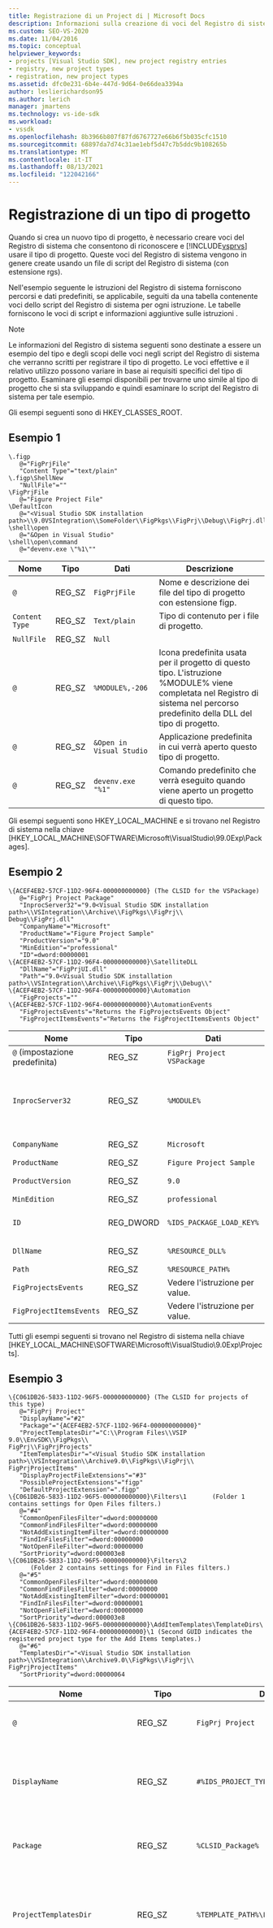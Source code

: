 ```yaml
---
title: Registrazione di un Project di | Microsoft Docs
description: Informazioni sulla creazione di voci del Registro di sistema che Visual Studio riconoscere e usare il nuovo tipo di progetto.
ms.custom: SEO-VS-2020
ms.date: 11/04/2016
ms.topic: conceptual
helpviewer_keywords:
- projects [Visual Studio SDK], new project registry entries
- registry, new project types
- registration, new project types
ms.assetid: dfc0e231-6b4e-447d-9d64-0e66dea3394a
author: leslierichardson95
ms.author: lerich
manager: jmartens
ms.technology: vs-ide-sdk
ms.workload:
- vssdk
ms.openlocfilehash: 8b3966b807f87fd6767727e66b6f5b035cfc1510
ms.sourcegitcommit: 68897da7d74c31ae1ebf5d47c7b5ddc9b108265b
ms.translationtype: MT
ms.contentlocale: it-IT
ms.lasthandoff: 08/13/2021
ms.locfileid: "122042166"
---
```

# <a name="registering-a-project-type"></a>Registrazione di un tipo di progetto
Quando si crea un nuovo tipo di progetto, è necessario creare voci del Registro di sistema che consentono di riconoscere e [!INCLUDE[vsprvs](../../code-quality/includes/vsprvs_md.md)] usare il tipo di progetto. Queste voci del Registro di sistema vengono in genere create usando un file di script del Registro di sistema (con estensione rgs).

 Nell'esempio seguente le istruzioni del Registro di sistema forniscono percorsi e dati predefiniti, se applicabile, seguiti da una tabella contenente voci dello script del Registro di sistema per ogni istruzione. Le tabelle forniscono le voci di script e informazioni aggiuntive sulle istruzioni .

> [!NOTE]
> Le informazioni del Registro di sistema seguenti sono destinate a essere un esempio del tipo e degli scopi delle voci negli script del Registro di sistema che verranno scritti per registrare il tipo di progetto. Le voci effettive e il relativo utilizzo possono variare in base ai requisiti specifici del tipo di progetto. Esaminare gli esempi disponibili per trovarne uno simile al tipo di progetto che si sta sviluppando e quindi esaminare lo script del Registro di sistema per tale esempio.

 Gli esempi seguenti sono di HKEY_CLASSES_ROOT.

## <a name="example-1"></a>Esempio 1

```
\.figp
   @="FigPrjFile"
   "Content Type"="text/plain"
\.figp\ShellNew
   "NullFile"=""
\FigPrjFile
   @="Figure Project File"
\DefaultIcon
   @="<Visual Studio SDK installation path>\\9.0VSIntegration\\SomeFolder\\FigPkgs\\FigPrj\\Debug\\FigPrj.dll,-206"
\shell\open
   @="&Open in Visual Studio"
\shell\open\command
   @="devenv.exe \"%1\""
```

|Nome|Tipo|Dati|Descrizione|
|----------|----------|----------|-----------------|
|`@`|REG_SZ|`FigPrjFile`|Nome e descrizione dei file del tipo di progetto con estensione figp.|
|`Content Type`|REG_SZ|`Text/plain`|Tipo di contenuto per i file di progetto.|
|`NullFile`|REG_SZ|`Null`||
|`@`|REG_SZ|`%MODULE%,-206`|Icona predefinita usata per il progetto di questo tipo. L'istruzione %MODULE% viene completata nel Registro di sistema nel percorso predefinito della DLL del tipo di progetto.|
|`@`|REG_SZ|`&Open in Visual Studio`|Applicazione predefinita in cui verrà aperto questo tipo di progetto.|
|`@`|REG_SZ|`devenv.exe "%1"`|Comando predefinito che verrà eseguito quando viene aperto un progetto di questo tipo.|

 Gli esempi seguenti sono HKEY_LOCAL_MACHINE e si trovano nel Registro di sistema nella chiave [HKEY_LOCAL_MACHINE\SOFTWARE\Microsoft\VisualStudio\99.0Exp\Packages].

## <a name="example-2"></a>Esempio 2

```
\{ACEF4EB2-57CF-11D2-96F4-000000000000} (The CLSID for the VSPackage)
   @="FigPrj Project Package"
   "InprocServer32"="9.0<Visual Studio SDK installation path>\\VSIntegration\\Archive\\FigPkgs\\FigPrj\\                      Debug\\FigPrj.dll"
   "CompanyName"="Microsoft"
   "ProductName"="Figure Project Sample"
   "ProductVersion"="9.0"
   "MinEdition"="professional"
   "ID"=dword:00000001
\{ACEF4EB2-57CF-11D2-96F4-000000000000}\SatelliteDLL
   "DllName"="FigPrjUI.dll"
   "Path"="9.0<Visual Studio SDK installation path>\\VSIntegration\\Archive\\FigPkgs\\FigPrj\\Debug\\"
\{ACEF4EB2-57CF-11D2-96F4-000000000000}\Automation
   "FigProjects"=""
\{ACEF4EB2-57CF-11D2-96F4-000000000000}\AutomationEvents
   "FigProjectsEvents"="Returns the FigProjectsEvents Object"
   "FigProjectItemsEvents"="Returns the FigProjectItemsEvents Object"
```

|Nome|Tipo|Dati|Descrizione|
|----------|----------|----------|-----------------|
|`@` (impostazione predefinita)|REG_SZ|`FigPrj Project VSPackage`|Nome localizzabile di questo VSPackage registrato (tipo di progetto).|
|`InprocServer32`|REG_SZ|`%MODULE%`|Percorso della DLL del tipo di progetto. L'IDE carica questa DLL e passa il CLSID VSPackage a `DllGetClassObject` per ottenere per costruire <xref:Microsoft.VisualStudio.OLE.Interop.IClassFactory> <xref:Microsoft.VisualStudio.Shell.Interop.IVsPackage> l'oggetto.|
|`CompanyName`|REG_SZ|`Microsoft`|Nome della società che ha sviluppato il tipo di progetto.|
|`ProductName`|REG_SZ|`Figure Project Sample`|Nome per il tipo di progetto.|
|`ProductVersion`|REG_SZ|`9.0`|Numero di versione della versione del tipo di progetto.|
|`MinEdition`|REG_SZ|`professional`|Edizione del pacchetto VSPackage da registrare.|
|`ID`|REG_DWORD|`%IDS_PACKAGE_LOAD_KEY%`|Chiave di caricamento del pacchetto per il progetto VSPackage. La chiave viene convalidata quando un progetto viene caricato dopo l'avvio dell'ambiente.|
|`DllName`|REG_SZ|`%RESOURCE_DLL%`|Nome file della DLL satellite che contiene le risorse localizzate per il tipo di progetto.|
|`Path`|REG_SZ|`%RESOURCE_PATH%`|Percorso della DLL satellite.|
|`FigProjectsEvents`|REG_SZ|Vedere l'istruzione per value.|Determina la stringa di testo restituita per questo evento di automazione.|
|`FigProjectItemsEvents`|REG_SZ|Vedere l'istruzione per value.|Determina la stringa di testo restituita per questo evento di automazione.|

 Tutti gli esempi seguenti si trovano nel Registro di sistema nella chiave [HKEY_LOCAL_MACHINE\SOFTWARE\Microsoft\VisualStudio\9.0Exp\Projects].

## <a name="example-3"></a>Esempio 3

```
\{C061DB26-5833-11D2-96F5-000000000000} (The CLSID for projects of this type)
   @="FigPrj Project"
   "DisplayName"="#2"
   "Package"="{ACEF4EB2-57CF-11D2-96F4-000000000000}"
   "ProjectTemplatesDir"="C:\\Program Files\\VSIP 9.0\\EnvSDK\\FigPkgs\\                           FigPrj\\FigPrjProjects"
   "ItemTemplatesDir"="<Visual Studio SDK installation path>\\VSIntegration\\Archive9.0\\FigPkgs\\FigPrj\\                           FigPrjProjectItems"
   "DisplayProjectFileExtensions"="#3"
   "PossibleProjectExtensions"="figp"
   "DefaultProjectExtension"=".figp"
\{C061DB26-5833-11D2-96F5-000000000000}\Filters\1       (Folder 1 contains settings for Open Files filters.)
   @="#4"
   "CommonOpenFilesFilter"=dword:00000000
   "CommonFindFilesFilter"=dword:00000000
   "NotAddExistingItemFilter"=dword:00000000
   "FindInFilesFilter"=dword:00000000
   "NotOpenFileFilter"=dword:00000000
   "SortPriority"=dword:000003e8
\{C061DB26-5833-11D2-96F5-000000000000}\Filters\2
      (Folder 2 contains settings for Find in Files filters.)
   @="#5"
   "CommonOpenFilesFilter"=dword:00000000
   "CommonFindFilesFilter"=dword:00000000
   "NotAddExistingItemFilter"=dword:00000001
   "FindInFilesFilter"=dword:00000001
   "NotOpenFileFilter"=dword:00000000
   "SortPriority"=dword:000003e8
\{C061DB26-5833-11D2-96F5-000000000000}\AddItemTemplates\TemplateDirs\ {ACEF4EB2-57CF-11D2-96F4-000000000000}\1 (Second GUID indicates the registered project type for the Add Items templates.)
   @="#6"
   "TemplatesDir"="<Visual Studio SDK installation path>\\VSIntegration\\Archive9.0\\FigPkgs\\FigPrj\\                    FigPrjProjectItems"
   "SortPriority"=dword:00000064
```

|Nome|Tipo|Dati|Descrizione|
|----------|----------|----------|-----------------|
|`@`|REG_SZ|`FigPrj Project`|Nome predefinito dei progetti di questo tipo.|
|`DisplayName`|REG_SZ|`#%IDS_PROJECT_TYPE%`|ID risorsa del nome da recuperare dalla DLL satellite registrata in Pacchetti.|
|`Package`|REG_SZ|`%CLSID_Package%`|ID di classe del pacchetto VSPackage registrato in Pacchetti.|
|`ProjectTemplatesDir`|REG_SZ|`%TEMPLATE_PATH%\FigPrjProjects`|Percorso predefinito dei Project modello. Si tratta dei file visualizzati dal modello New Project.|
|`ItemTemplatesDir`|REG_SZ|`%TEMPLATE_PATH% \FigPrjProjectItems`|Percorso predefinito dei file Project modello di elemento. Questi sono i file visualizzati dal modello Aggiungi nuovo elemento.|
|`DisplayProjectFileExtensions`|REG_SZ|`#%IDS_DISPLAY_PROJ_FILE_EXT%`|Consente all'IDE di implementare la **finestra di** dialogo Apri.|
|`PossibleProjectExtensions`|REG_SZ|`figp`|Usato dall'IDE per determinare se il progetto aperto viene gestito da questo tipo di progetto (factory del progetto). Il formato per più voci è un elenco delimitato da punti e virgola. Ad esempio, "vdproj;vdp".|
|`DefaultProjectExtension`|REG_SZ|`.figp`|Usato dall'IDE come estensione di file predefinita per l'operazione Salva con nome.|
|`Filter Settings`|REG_DWORD|Nella tabella seguente sono riportate diverse istruzioni e commenti.|Queste impostazioni vengono usate per impostare i vari filtri per la visualizzazione dei file nelle finestre di dialogo dell'interfaccia utente.|
|`@`|REG_SZ|`#%IDS_ADDITEM_TEMPLATES_ENTRY%`|ID risorsa per i modelli Aggiungi elemento.|
|`TemplatesDir`|REG_SZ|`%TEMPLATE_PATH%\FigPrjProjectItems`|Percorso degli elementi di progetto visualizzati nella finestra di dialogo per il **modello Aggiungi nuovo** elemento.|
|`SortPriority`|REG_DWORD|`100 (vcprx64)`|Determina l'ordinamento nel nodo della struttura ad albero dei file visualizzati nella finestra **di** dialogo Aggiungi nuovo elemento .|

 La tabella seguente illustra le opzioni filtri disponibili nel segmento di codice precedente.

|Opzione di filtro|Descrizione|
|-------------------|-----------------|
|`CommonFindFilesFilter`|Indica che il filtro è uno dei filtri comuni nella finestra **di** dialogo Trova nei file . I filtri comuni sono elencati nell'elenco dei filtri prima dei filtri non contrassegnati come comuni.|
|`CommonOpenFilesFilter`|Indica che il filtro è uno dei filtri comuni nella finestra **di dialogo Apri** file. I filtri comuni sono elencati nell'elenco dei filtri prima dei filtri non contrassegnati come comuni.|
|`FindInFilesFilter`|Indica che il filtro sarà uno dei  filtri nella finestra di dialogo Cerca nei file e verrà elencato dopo i filtri comuni.|
|`NotOpenFileFilter`|Indica che il filtro non verrà utilizzato nella finestra **di dialogo Apri** file.|
|`NotAddExistingItemFilter`|Indica che il filtro non verrà utilizzato nella finestra di dialogo **Aggiungi elemento** esistente .|

 Per impostazione predefinita, se per un filtro non è impostato uno  o più di questi flag, il filtro viene utilizzato nella finestra di dialogo Aggiungi elemento esistente e nella finestra di dialogo Apri **file** dopo l'elenco dei filtri comuni. Il filtro non viene utilizzato nella **finestra di dialogo Trova** nei file .

 Tutti gli esempi seguenti si trovano nel Registro di sistema sotto la chiave [HKEY_LOCAL_MACHINE\SOFTWARE\Microsoft\VisualStudio\9.0Exp\Projects].

## <a name="example-4"></a>Esempio 4

```
{FE3BBBB6-72D5-11d2-9ACE-00C04F79A2A4} (The CLSID for Enterprise Projects)
\{FE3BBBB6-72D5-11d2-9ACE-00C04F79A2A4}\AddItemTemplates\TemplateDirs\ {ACEF4EB2-57CF-11D2-96F4-000000000000}\1 (CLSID for projects of this type)
   @="#7"
   "TemplatesDir"="<Visual Studio SDK installation path>\\VSIntegration\\Archive9.0\\FigPrj\\FigPrjProjects"
   "SortPriority"=dword:00000029
   "NewProjectDialogOnly"=dword:00000000
```

|Nome|Tipo|Dati|Descrizione|
|----------|----------|----------|-----------------|
|`@`|REG_SZ|`#%IDS_NEWPROJ_ TEMPLATES_ENTRY%`|ID risorsa per i nuovi Project personalizzati.|
|`TemplatesDir`|REG_SZ|`%TEMPLATE_PATH%\FigPrjProjects`|Percorso predefinito per i progetti del tipo di progetto registrato.|
|`SortPriority`|REG_DWORD|`41 (x29)`|Imposta l'ordinamento dei progetti visualizzati nella finestra di dialogo Creazione guidata nuovi progetti.|
|`NewProjectDialogOnly`|REG_DWORD|`0`|0 indica che i progetti di questo tipo vengono visualizzati solo nella finestra di dialogo Project nuovo progetto.|

 Tutti gli esempi seguenti si trovano nel Registro di sistema sotto la chiave [HKEY_LOCAL_MACHINE\SOFTWARE\Microsoft\VisualStudio\9.0Exp\Projects].

## <a name="example-5"></a>Esempio 5

```
\{A2FE74E1-B743-11d0-AE1A-00A0C90FFFC3} (CLSID for Miscellaneous Files projects)
   @="Miscellaneous Files Project"
\AddItemTemplates\TemplateDirs\{ACEF4EB2-57CF-11D2-96F4-000000000000}\1
                                 (CLSID for Figures Project projects)
   @="#6"
   "TemplatesDir"="<Visual Studio SDK installation path>\\VSIntegration\\Archive9.0\\FigPkgs\\FigPrj\\                    FigPrjProjectItems"
   "SortPriority"=dword:00000064
```

|Nome|Tipo|Dati|Descrizione|
|----------|----------|----------|-----------------|
|`@`|REG_SZ|Nessuno|Valore predefinito che indica che le voci seguenti sono relative alle voci di progetto File esterni.|
|`@`|REG_SZ|`#%IDS_ADDITEM_TEMPLATES_ENTRY%`|Valore dell'ID risorsa per i file modello aggiungi nuovi elementi.|
|`TemplatesDir`|REG_SZ|`%TEMPLATE_PATH%\FigPrjProjectItems`|Percorso predefinito degli elementi che verranno visualizzati nella finestra **di dialogo** Aggiungi nuovo elemento .|
|`SortPriority`|REG_DWORD|`100 (vcprx64)`|Stabilisce l'ordinamento per la visualizzazione nel nodo della struttura ad albero della **finestra di dialogo** Aggiungi nuovo elemento .|

 L'esempio seguente si trova nel Registro di sistema sotto la chiave [HKEY_LOCAL_MACHINE\SOFTWARE\Microsoft\VisualStudio\9.0Exp\Menus].

## <a name="example-6"></a>Esempio 6

```
"{ACEF4EB2-57CF-11D2-96F4-000000000000}"=",1000,1"
```

 La voce di menu punta l'IDE alla risorsa usata per recuperare le informazioni di menu. Dopo che questi dati sono stati uniti nel database dei menu, la stessa chiave verrà aggiunta nella sezione MenusMerged del Registro di sistema. Il pacchetto VSPackage non deve modificare nulla direttamente nella sezione MenusMerged. Nel campo Dati della tabella seguente sono presenti tre campi delimitati da virgole. Il primo campo identifica un percorso completo di un file di risorse di menu:

- Se il primo campo viene omesso, la risorsa di menu viene caricata dalla DLL satellite identificata dal GUID del pacchetto VSPackage.

  Il secondo campo identifica un ID risorsa di menu di tipo CTMENU:

- Se viene specificato l'ID risorsa e il percorso del file viene fornito dal primo parametro, viene caricata una risorsa di menu dal percorso completo del file.

- Se viene specificato l'ID risorsa, ma il percorso del file non lo è, la risorsa di menu viene caricata dalla DLL satellite.

- Se viene specificato il percorso completo del file e l'ID risorsa viene omesso, si prevede che il file da caricare sia un file CTO.

  L'ultimo campo identifica il numero di versione per la risorsa CTMENU. È possibile unire nuovamente il menu modificando il numero di versione.

|Nome|Tipo|Dati|Descrizione|
|----------|----------|----------|-----------------|
|%CLSID_Package%|REG_SZ|`,1000,1`|Risorsa per recuperare le informazioni di menu.|

 Tutti gli esempi seguenti si trovano nel Registro di sistema sotto la chiave [HKEY_LOCAL_MACHINE\SOFTWARE\Microsoft\VisualStudio\9.0Exp\NewProjectTemplates].

```
\TemplateDirs\{ACEF4EB2-57CF-11D2-96F4-000000000000}\1                (CLSID for Figures Project projects)
   @="#7"
   "TemplatesDir"="<Visual Studio SDK installation path>\\VSIntegration\\Archive9.0\\FigPkgs\\FigPrj\\FigPrjProjects"
   "SortPriority"=dword:00000029
   "NewProjectDialogOnly"=dword:00000000
```

|Nome|Tipo|Dati|Descrizione|
|----------|----------|----------|-----------------|
|`@`|REG_SZ|`#%IDS_NEWPROJ_TEMPLATES_ENTRY%`|Valore dell'ID risorsa per i Project nuovi Project figure.|
|`TemplatesDir`|REG_SZ|`%TEMPLATE_PATH%\FigPrjProjects`|Percorso predefinito della directory Nuovi progetti. Gli elementi in questa directory verranno visualizzati nella finestra **di dialogo Project procedura** guidata.|
|`SortPriority`|REG_DWORD|`41 (x29)`|Stabilisce l'ordine in cui i progetti verranno visualizzati nel nodo della struttura ad albero della finestra **di dialogo Project** nuova finestra di dialogo.|
|`NewProjectDialogOnly`|REG_DWORD|`0`|0 indica che i progetti di questo tipo vengono visualizzati solo nella finestra **di dialogo Project** nuova versione.|

 L'esempio seguente si trova nel Registro di sistema sotto la chiave [HKEY_LOCAL_MACHINE\SOFTWARE\Microsoft\VisualStudio\9.0Exp\InstalledProducts].

```
\FiguresProductSample
   "Package"="{ACEF4EB2-57CF-11D2-96F4-000000000000}"
   "UseInterface"=dword:00000001
```

|Nome|Tipo|Dati|Descrizione|
|----------|----------|----------|-----------------|
|`Package`|REG_SZ|`%CLSID_Package%`|ID di classe del pacchetto VSPackage registrato.|
|`UseInterface`|REG_DWORD|`1`|1 indica che l'interfaccia utente verrà usata per interagire con questo progetto. 0 indica che non è presente alcuna interfaccia utente.|

 I file con estensione vsz che controllano i nuovi tipi di progetto contengono spesso una RELATIVE_PATH voce. Questo percorso è relativo al percorso specificato nella voce \ProductDir del tipo di progetto nella chiave di installazione seguente:

 HKEY_LOCAL_MACHINE\SOFTWARE\Microsoft\VisualStudio\7.0Exp\Setup

 Ad esempio, i modelli Enterprise Frameworks aggiungono le voci del Registro di sistema seguenti:

 HKEY_LOCAL_MACHINE\SOFTWARE\Microsoft\VisualStudio\7.0Exp\Setup\EF\ProductDir = C:\Programmi\Microsoft Visual Studio\EnterpriseFrameworks\

 Ciò significa che se si include una voce PROJECT_TYPE=EF nel file con estensione vsz, l'ambiente trova i file con estensione vsz nella directory ProductDir specificata in precedenza.

## <a name="see-also"></a>Vedi anche
- [Elenco di controllo: Creazione di nuovi tipi di progetto](../../extensibility/internals/checklist-creating-new-project-types.md)
- [Elementi di un modello di progetto](../../extensibility/internals/elements-of-a-project-model.md)
- [Creazione di istanze di progetto tramite le factory di progetto](../../extensibility/internals/creating-project-instances-by-using-project-factories.md)
